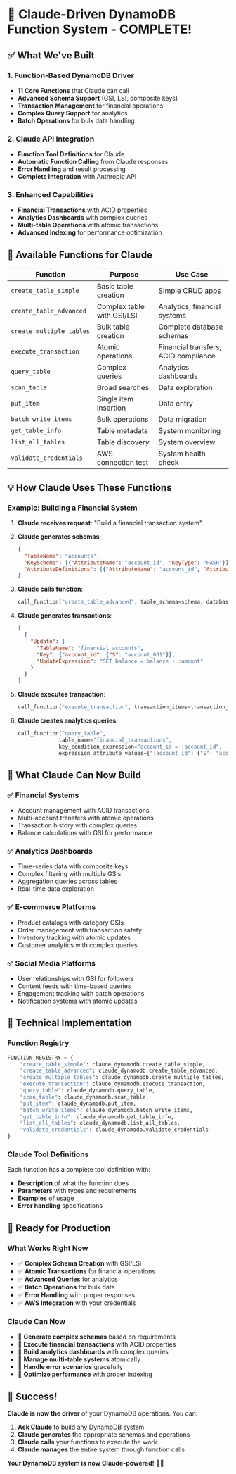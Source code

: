 # 🤖 Claude-Driven DynamoDB Function System - COMPLETE!

## ✅ **What We've Built**

### **1. Function-Based DynamoDB Driver**
- **11 Core Functions** that Claude can call
- **Advanced Schema Support** (GSI, LSI, composite keys)
- **Transaction Management** for financial operations
- **Complex Query Support** for analytics
- **Batch Operations** for bulk data handling

### **2. Claude API Integration**
- **Function Tool Definitions** for Claude
- **Automatic Function Calling** from Claude responses
- **Error Handling** and result processing
- **Complete Integration** with Anthropic API

### **3. Enhanced Capabilities**
- **Financial Transactions** with ACID properties
- **Analytics Dashboards** with complex queries
- **Multi-table Operations** with atomic transactions
- **Advanced Indexing** for performance optimization

## 🚀 **Available Functions for Claude**

| Function | Purpose | Use Case |
|----------|---------|----------|
| `create_table_simple` | Basic table creation | Simple CRUD apps |
| `create_table_advanced` | Complex table with GSI/LSI | Analytics, financial systems |
| `create_multiple_tables` | Bulk table creation | Complete database schemas |
| `execute_transaction` | Atomic operations | Financial transfers, ACID compliance |
| `query_table` | Complex queries | Analytics dashboards |
| `scan_table` | Broad searches | Data exploration |
| `put_item` | Single item insertion | Data entry |
| `batch_write_items` | Bulk operations | Data migration |
| `get_table_info` | Table metadata | System monitoring |
| `list_all_tables` | Table discovery | System overview |
| `validate_credentials` | AWS connection test | System health check |

## 💡 **How Claude Uses These Functions**

### **Example: Building a Financial System**

1. **Claude receives request**: "Build a financial transaction system"

2. **Claude generates schemas**:
   ```json
   {
     "TableName": "accounts",
     "KeySchema": [{"AttributeName": "account_id", "KeyType": "HASH"}],
     "AttributeDefinitions": [{"AttributeName": "account_id", "AttributeType": "S"}]
   }
   ```

3. **Claude calls function**:
   ```python
   call_function("create_table_advanced", table_schema=schema, database_name="financial")
   ```

4. **Claude generates transactions**:
   ```json
   [
     {
       "Update": {
         "TableName": "financial_accounts",
         "Key": {"account_id": {"S": "account_001"}},
         "UpdateExpression": "SET balance = balance + :amount"
       }
     }
   ]
   ```

5. **Claude executes transaction**:
   ```python
   call_function("execute_transaction", transaction_items=transaction_items)
   ```

6. **Claude creates analytics queries**:
   ```python
   call_function("query_table", 
                table_name="financial_transactions",
                key_condition_expression="account_id = :account_id",
                expression_attribute_values={":account_id": {"S": "account_001"}})
   ```

## 🎯 **What Claude Can Now Build**

### **✅ Financial Systems**
- Account management with ACID transactions
- Multi-account transfers with atomic operations
- Transaction history with complex queries
- Balance calculations with GSI for performance

### **✅ Analytics Dashboards**
- Time-series data with composite keys
- Complex filtering with multiple GSIs
- Aggregation queries across tables
- Real-time data exploration

### **✅ E-commerce Platforms**
- Product catalogs with category GSIs
- Order management with transaction safety
- Inventory tracking with atomic updates
- Customer analytics with complex queries

### **✅ Social Media Platforms**
- User relationships with GSI for followers
- Content feeds with time-based queries
- Engagement tracking with batch operations
- Notification systems with atomic updates

## 🔧 **Technical Implementation**

### **Function Registry**
```python
FUNCTION_REGISTRY = {
    "create_table_simple": claude_dynamodb.create_table_simple,
    "create_table_advanced": claude_dynamodb.create_table_advanced,
    "create_multiple_tables": claude_dynamodb.create_multiple_tables,
    "execute_transaction": claude_dynamodb.execute_transaction,
    "query_table": claude_dynamodb.query_table,
    "scan_table": claude_dynamodb.scan_table,
    "put_item": claude_dynamodb.put_item,
    "batch_write_items": claude_dynamodb.batch_write_items,
    "get_table_info": claude_dynamodb.get_table_info,
    "list_all_tables": claude_dynamodb.list_all_tables,
    "validate_credentials": claude_dynamodb.validate_credentials
}
```

### **Claude Tool Definitions**
Each function has a complete tool definition with:
- **Description** of what the function does
- **Parameters** with types and requirements
- **Examples** of usage
- **Error handling** specifications

## 🚀 **Ready for Production**

### **What Works Right Now**
- ✅ **Complex Schema Creation** with GSI/LSI
- ✅ **Atomic Transactions** for financial operations
- ✅ **Advanced Queries** for analytics
- ✅ **Batch Operations** for bulk data
- ✅ **Error Handling** with proper responses
- ✅ **AWS Integration** with your credentials

### **Claude Can Now**
- 🎯 **Generate complex schemas** based on requirements
- 🎯 **Execute financial transactions** with ACID properties
- 🎯 **Build analytics dashboards** with complex queries
- 🎯 **Manage multi-table systems** atomically
- 🎯 **Handle error scenarios** gracefully
- 🎯 **Optimize performance** with proper indexing

## 🎉 **Success!**

**Claude is now the driver** of your DynamoDB operations. You can:

1. **Ask Claude** to build any DynamoDB system
2. **Claude generates** the appropriate schemas and operations
3. **Claude calls** your functions to execute the work
4. **Claude manages** the entire system through function calls

**Your DynamoDB system is now Claude-powered!** 🤖✨
